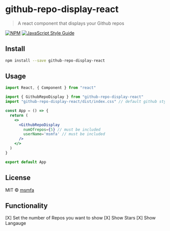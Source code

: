 # github-repo-display-react

> A react component that displays your Github repos

[![NPM](https://img.shields.io/npm/v/github-repo-display-react.svg)](https://www.npmjs.com/package/github-repo-display-react) [![JavaScript Style Guide](https://img.shields.io/badge/code_style-standard-brightgreen.svg)](https://standardjs.com)

## Install

```bash
npm install --save github-repo-display-react
```

## Usage

```jsx
import React, { Component } from "react"

import { GithubRepoDisplay } from "github-repo-display-react"
import "github-repo-display-react/dist/index.css" // default github styling

const App = () => {
  return (
    <>
      <GithubRepoDisplay
        numOfrepos={5} // must be included
        userName='msmfa' // must be included
      />
    </>
  )
}

export default App
```

## License

MIT © [msmfa](https://github.com/msmfa)

## Functionality

[X] Set the number of Repos you want to show
[X] Show Stars
[X] Show Langauge
